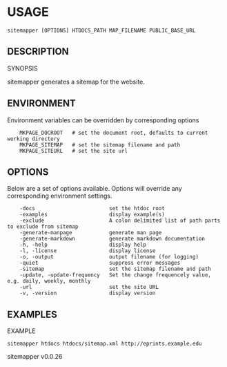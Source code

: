 
# USAGE

	sitemapper [OPTIONS] HTDOCS_PATH MAP_FILENAME PUBLIC_BASE_URL

## DESCRIPTION


SYNOPSIS

sitemapper generates a sitemap for the website.



## ENVIRONMENT

Environment variables can be overridden by corresponding options

```
    MKPAGE_DOCROOT   # set the document root, defaults to current working directory
    MKPAGE_SITEMAP   # set the sitemap filename and path
    MKPAGE_SITEURL   # set the site url
```

## OPTIONS

Below are a set of options available. Options will override any corresponding environment settings.

```
    -docs                        set the htdoc root
    -examples                    display example(s)
    -exclude                     A colon delimited list of path parts to exclude from sitemap
    -generate-manpage            generate man page
    -generate-markdown           generate markdown documentation
    -h, -help                    display help
    -l, -license                 display license
    -o, -output                  output filename (for logging)
    -quiet                       suppress error messages
    -sitemap                     set the sitemap filename and path
    -update, -update-frequency   Set the change frequencely value, e.g. daily, weekly, monthly
    -url                         set the site URL
    -v, -version                 display version
```


## EXAMPLES


EXAMPLE

    sitemapper htdocs htdocs/sitemap.xml http://eprints.example.edu


sitemapper v0.0.26
